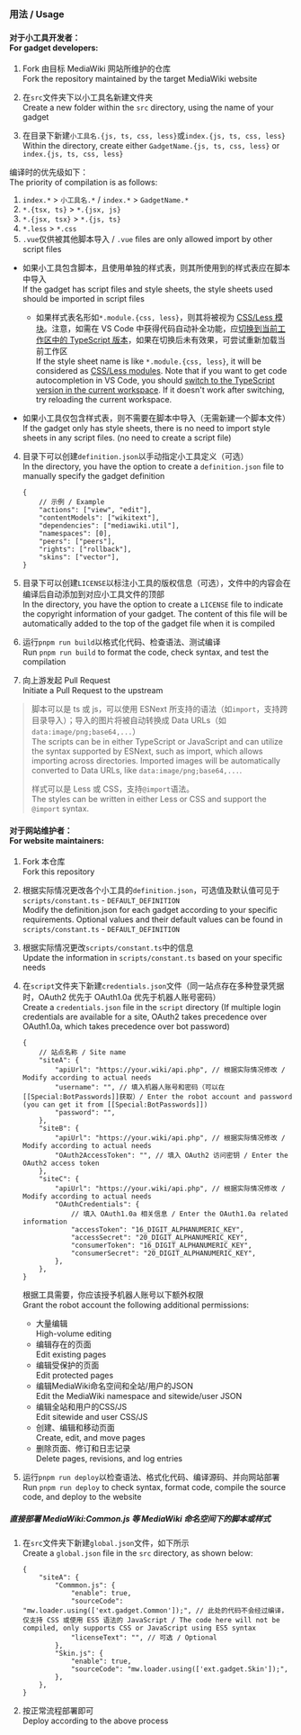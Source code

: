 ### 用法 / Usage

#### 对于小工具开发者：<br>For gadget developers:

1. Fork 由目标 MediaWiki 网站所维护的仓库<br>Fork the repository maintained by the target MediaWiki website

2. 在`src`文件夹下以小工具名新建文件夹<br>Create a new folder within the `src` directory, using the name of your gadget

3. 在目录下新建`小工具名.{js, ts, css, less}`或`index.{js, ts, css, less}`<br>Within the directory, create either `GadgetName.{js, ts, css, less}` or `index.{js, ts, css, less}`

编译时的优先级如下：<br>The priority of compilation is as follows:

1.  `index.*` > `小工具名.*` / `index.*` > `GadgetName.*`
2.  `*.{tsx, ts}` > `*.{jsx, js}`
3.  `*.{jsx, tsx}` > `*.{js, ts}`
4.  `*.less` > `*.css`
5.  `.vue`仅供被其他脚本导入 / `.vue` files are only allowed import by other script files

-   如果小工具包含脚本，且使用单独的样式表，则其所使用到的样式表应在脚本中导入<br>If the gadget has script files and style sheets, the style sheets used should be imported in script files

    -   如果样式表名形如`*.module.{css, less}`，则其将被视为 [CSS/Less 模块](https://github.com/css-modules/css-modules)。注意，如需在 VS Code 中获得代码自动补全功能，应[切换到当前工作区中的 TypeScript 版本](https://code.visualstudio.com/docs/typescript/typescript-compiling#_using-the-workspace-version-of-typescript)，如果在切换后未有效果，可尝试重新加载当前工作区<br> If the style sheet name is like `*.module.{css, less}`, it will be considered as [CSS/Less modules](https://github.com/css-modules/css-modules). Note that if you want to get code autocompletion in VS Code, you should [switch to the TypeScript version in the current workspace](https://code.visualstudio.com/docs/typescript/typescript-compiling#_using-the-workspace-version-of-typescript). If it doesn't work after switching, try reloading the current workspace.

-   如果小工具仅包含样式表，则不需要在脚本中导入（无需新建一个脚本文件）<br>If the gadget only has style sheets, there is no need to import style sheets in any script files. (no need to create a script file)

4. 目录下可以创建`definition.json`以手动指定小工具定义（可选）<br>In the directory, you have the option to create a `definition.json` file to manually specify the gadget definition

    ```jsonc
    {
    	// 示例 / Example
    	"actions": ["view", "edit"],
    	"contentModels": ["wikitext"],
    	"dependencies": ["mediawiki.util"],
    	"namespaces": [0],
    	"peers": ["peers"],
    	"rights": ["rollback"],
    	"skins": ["vector"],
    }
    ```

5. 目录下可以创建`LICENSE`以标注小工具的版权信息（可选），文件中的内容会在编译后自动添加到对应小工具文件的顶部<br>In the directory, you have the option to create a `LICENSE` file to indicate the copyright information of your gadget. The content of this file will be automatically added to the top of the gadget file when it is compiled

6. 运行`pnpm run build`以格式化代码、检查语法、测试编译<br>Run `pnpm run build` to format the code, check syntax, and test the compilation

7. 向上游发起 Pull Request<br>Initiate a Pull Request to the upstream

> 脚本可以是 ts 或 js，可以使用 ESNext 所支持的语法（如`import`，支持跨目录导入）；导入的图片将被自动转换成 Data URLs（如`data:image/png;base64,...`）<br>The scripts can be in either TypeScript or JavaScript and can utilize the syntax supported by ESNext, such as import, which allows importing across directories. Imported images will be automatically converted to Data URLs, like `data:image/png;base64,...`.
>
> 样式可以是 Less 或 CSS，支持`@import`语法。<br>The styles can be written in either Less or CSS and support the `@import` syntax.

#### 对于网站维护者：<br>For website maintainers:

1. Fork 本仓库<br>Fork this repository

2. 根据实际情况更改各个小工具的`definition.json`，可选值及默认值可见于`scripts/constant.ts` - `DEFAULT_DEFINITION`<br>Modify the definition.json for each gadget according to your specific requirements. Optional values and their default values can be found in `scripts/constant.ts` - `DEFAULT_DEFINITION`

3. 根据实际情况更改`scripts/constant.ts`中的信息<br>Update the information in `scripts/constant.ts` based on your specific needs

4. 在`script`文件夹下新建`credentials.json`文件（同一站点存在多种登录凭据时，OAuth2 优先于 OAuth1.0a 优先于机器人账号密码）<br>Create a `credentials.json` file in the `script` directory (If multiple login credentials are available for a site, OAuth2 takes precedence over OAuth1.0a, which takes precedence over bot password)

    ```jsonc
    {
    	// 站点名称 / Site name
    	"siteA": {
    		"apiUrl": "https://your.wiki/api.php", // 根据实际情况修改 / Modify according to actual needs
    		"username": "", // 填入机器人账号和密码（可以在[[Special:BotPasswords]]获取）/ Enter the robot account and password (you can get it from [[Special:BotPasswords]])
    		"password": "",
    	},
    	"siteB": {
    		"apiUrl": "https://your.wiki/api.php", // 根据实际情况修改 / Modify according to actual needs
    		"OAuth2AccessToken": "", // 填入 OAuth2 访问密钥 / Enter the OAuth2 access token
    	},
    	"siteC": {
    		"apiUrl": "https://your.wiki/api.php", // 根据实际情况修改 / Modify according to actual needs
    		"OAuthCredentials": {
    			// 填入 OAuth1.0a 相关信息 / Enter the OAuth1.0a related information
    			"accessToken": "16_DIGIT_ALPHANUMERIC_KEY",
    			"accessSecret": "20_DIGIT_ALPHANUMERIC_KEY",
    			"consumerToken": "16_DIGIT_ALPHANUMERIC_KEY",
    			"consumerSecret": "20_DIGIT_ALPHANUMERIC_KEY",
    		},
    	},
    }
    ```

    根据工具需要，你应该授予机器人账号以下额外权限<br>Grant the robot account the following additional permissions:

    - 大量编辑<br>High-volume editing
    - 编辑存在的页面<br>Edit existing pages
    - 编辑受保护的页面<br>Edit protected pages
    - 编辑MediaWiki命名空间和全站/用户的JSON<br>Edit the MediaWiki namespace and sitewide/user JSON
    - 编辑全站和用户的CSS/JS<br>Edit sitewide and user CSS/JS
    - 创建、编辑和移动页面<br>Create, edit, and move pages
    - 删除页面、修订和日志记录<br>Delete pages, revisions, and log entries

5. 运行`pnpm run deploy`以检查语法、格式化代码、编译源码、并向网站部署<br>Run `pnpm run deploy` to check syntax, format code, compile the source code, and deploy to the website

##### 直接部署 MediaWiki:Common.js 等 MediaWiki 命名空间下的脚本或样式

1. 在`src`文件夹下新建`global.json`文件，如下所示<br>Create a `global.json` file in the `src` directory, as shown below:

    ```jsonc
    {
    	"siteA": {
    		"Commmon.js": {
    			"enable": true,
    			"sourceCode": "mw.loader.using(['ext.gadget.Common']);", // 此处的代码不会经过编译，仅支持 CSS 或使用 ES5 语法的 JavaScript / The code here will not be compiled, only supports CSS or JavaScript using ES5 syntax
    			"licenseText": "", // 可选 / Optional
    		},
    		"Skin.js": {
    			"enable": true,
    			"sourceCode": "mw.loader.using(['ext.gadget.Skin']);",
    		},
    	},
    }
    ```

2. 按正常流程部署即可<br>Deploy according to the above process
